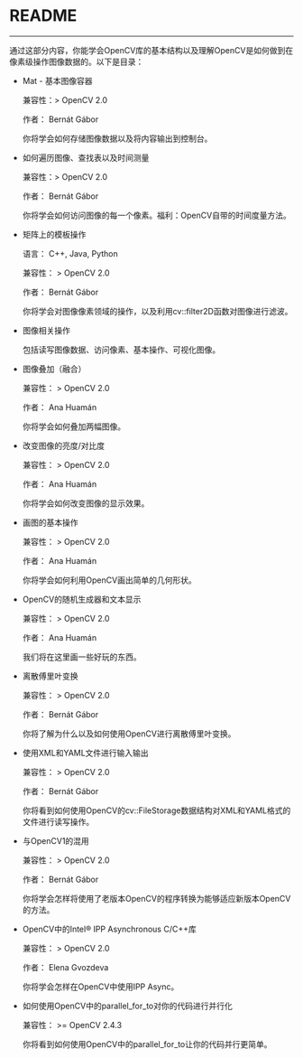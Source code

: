 # README

---
通过这部分内容，你能学会OpenCV库的基本结构以及理解OpenCV是如何做到在像素级操作图像数据的。以下是目录：

 - Mat - 基本图像容器
 
   兼容性：> OpenCV 2.0

   作者： Bernát Gábor
    
   你将学会如何存储图像数据以及将内容输出到控制台。

 - 如何遍历图像、查找表以及时间测量
   
   兼容性：> OpenCV 2.0
   
   作者： Bernát Gábor
   
   你将学会如何访问图像的每一个像素。福利：OpenCV自带的时间度量方法。

 - 矩阵上的模板操作
   
   语言： C++, Java, Python
   
   兼容性： > OpenCV 2.0
   
   作者： Bernát Gábor
   
   你将学会对图像像素领域的操作，以及利用cv::filter2D函数对图像进行滤波。

 - 图像相关操作
   
   包括读写图像数据、访问像素、基本操作、可视化图像。

 - 图像叠加（融合）
   
   兼容性： > OpenCV 2.0
   
   作者： Ana Huamán
   
   你将学会如何叠加两幅图像。

 - 改变图像的亮度/对比度
   
   兼容性： > OpenCV 2.0
   
   作者： Ana Huamán
   
   你将学会如何改变图像的显示效果。

 - 画图的基本操作
   
   兼容性： > OpenCV 2.0
   
   作者： Ana Huamán
   
   你将学会如何利用OpenCV画出简单的几何形状。

 - OpenCV的随机生成器和文本显示
   
   兼容性： > OpenCV 2.0
   
   作者： Ana Huamán
   
   我们将在这里画一些好玩的东西。

 - 离散傅里叶变换
   
   兼容性： > OpenCV 2.0
   
   作者： Bernát Gábor
   
   你将了解为什么以及如何使用OpenCV进行离散傅里叶变换。

 - 使用XML和YAML文件进行输入输出
   
   兼容性： > OpenCV 2.0
   
   作者： Bernát Gábor
   
   你将看到如何使用OpenCV的cv::FileStorage数据结构对XML和YAML格式的文件进行读写操作。

 - 与OpenCV1的混用
   
   兼容性： > OpenCV 2.0
   
   作者： Bernát Gábor
   
   你将学会怎样将使用了老版本OpenCV的程序转换为能够适应新版本OpenCV的方法。

 - OpenCV中的Intel® IPP Asynchronous C/C++库
   
   兼容性： > OpenCV 2.0
   
   作者： Elena Gvozdeva
   
   你将学会怎样在OpenCV中使用IPP Async。

 - 如何使用OpenCV中的parallel_for_to对你的代码进行并行化
   
   兼容性： >= OpenCV 2.4.3
   
   你将看到如何使用OpenCV中的parallel_for_to让你的代码并行更简单。
 
